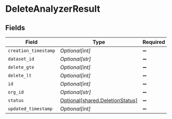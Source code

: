 # DeleteAnalyzerResult


## Fields

| Field                                                                    | Type                                                                     | Required                                                                 | Description                                                              |
| ------------------------------------------------------------------------ | ------------------------------------------------------------------------ | ------------------------------------------------------------------------ | ------------------------------------------------------------------------ |
| `creation_timestamp`                                                     | *Optional[int]*                                                          | :heavy_minus_sign:                                                       | N/A                                                                      |
| `dataset_id`                                                             | *Optional[str]*                                                          | :heavy_minus_sign:                                                       | N/A                                                                      |
| `delete_gte`                                                             | *Optional[int]*                                                          | :heavy_minus_sign:                                                       | N/A                                                                      |
| `delete_lt`                                                              | *Optional[int]*                                                          | :heavy_minus_sign:                                                       | N/A                                                                      |
| `id`                                                                     | *Optional[int]*                                                          | :heavy_minus_sign:                                                       | N/A                                                                      |
| `org_id`                                                                 | *Optional[str]*                                                          | :heavy_minus_sign:                                                       | N/A                                                                      |
| `status`                                                                 | [Optional[shared.DeletionStatus]](../../models/shared/deletionstatus.md) | :heavy_minus_sign:                                                       | N/A                                                                      |
| `updated_timestamp`                                                      | *Optional[int]*                                                          | :heavy_minus_sign:                                                       | N/A                                                                      |